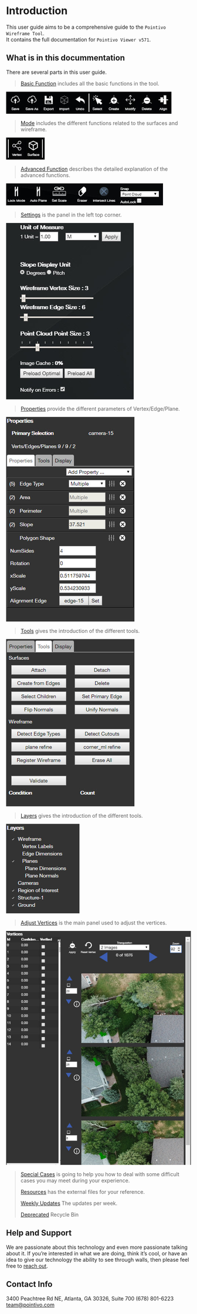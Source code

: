 # Introduction

This user guide aims to be a comprehensive guide to the `Pointivo Wireframe Tool`.  
It contains the full documentation for `Pointivo Viewer v571`.

## What is in this docummentation

There are several parts in this user guide.

> [Basic Function](basic-function/) includes all the basic functions in the tool.

![](.gitbook/assets/basic.jpg)

> [Mode](mode/) includes the different functions related to the surfaces and wireframe.

![](.gitbook/assets/mode.jpg)

> [Advanced Function](advanced-function/) describes the detailed explanation of the advanced functions.

![](.gitbook/assets/advanced.jpg)

> [Settings](https://github.com/tianzem/Gitbook/tree/57b312b2392acd1ec61ea89008b818bb15ad8965/settings/README.md) is the panel in the left top corner.

![](.gitbook/assets/settings.jpg)

> [Properties](https://github.com/tianzem/Gitbook/tree/57b312b2392acd1ec61ea89008b818bb15ad8965/properties/README.md) provide the different parameters of Vertex/Edge/Plane.

![](.gitbook/assets/properties%20%281%29.jpg)

> [Tools](tools/) gives the introduction of the different tools.

![](.gitbook/assets/tools.jpg)

> [Layers](https://github.com/tianzem/Gitbook/tree/57b312b2392acd1ec61ea89008b818bb15ad8965/layers/README.md) gives the introduction of the different tools.

![](.gitbook/assets/layers%20%281%29.jpg)

> [Adjust Vertices](https://github.com/tianzem/Gitbook/tree/57b312b2392acd1ec61ea89008b818bb15ad8965/adjust-vertices/README.md) is the main panel used to adjust the vertices.

![](.gitbook/assets/adjust.jpg)

> [Special Cases](special-cases/) is going to help you how to deal with some difficult cases you may meet during your experience.
>
> [Resources](https://github.com/tianzem/Gitbook/tree/57b312b2392acd1ec61ea89008b818bb15ad8965/resources/README.md) has the external files for your reference.
>
> [Weekly Updates](https://github.com/tianzem/Gitbook/tree/57b312b2392acd1ec61ea89008b818bb15ad8965/weekly-updates.md) The updates per week.
>
> [Deprecated](https://github.com/tianzem/Gitbook/tree/57b312b2392acd1ec61ea89008b818bb15ad8965/deprecated.md) Recycle Bin

## Help and Support

We are passionate about this technology and even more passionate talking about it. If you’re interested in what we are doing, think it’s cool, or have an idea to give our technology the ability to see through walls, then please feel free to [reach out](http://pointivo.com/contact/).

## Contact Info

3400 Peachtree Rd NE, Atlanta, GA 30326, Suite 700 \(678\) 801-6223  
team@pointivo.com

